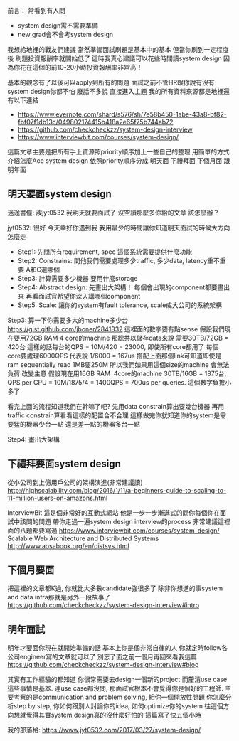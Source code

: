 前言：
常看到有人問 
- system design需不需要準備 
- new grad會不會考system design 

我想給地裡的戰友們建議 當然準備面試刷題是基本中的基本 但當你刷到一定程度後 刷題投資報酬率就開始低了 這時我真心建議可以花些時間讀system design 因為你花在這個的前10-20小時投資報酬率非常高！

基本的觀念有了以後可以apply到所有的問題 面試之前不管HR跟你說有沒有system design你都不怕 廢話不多說 直接進入主題
我的所有資料來源都是地裡還有以下連結
- https://www.evernote.com/shard/s576/sh/7e58b450-1abe-43a8-bf82-fbf07f1db13c/049802174415b418a2e65f75b744ab72
- https://github.com/checkcheckzz/system-design-interview
- https://www.interviewbit.com/courses/system-design/

這篇文章主要是把所有手上資源照priority順序加上一些自己的整理 用簡單的方式介紹怎麼Ace system design 依照priority順序分成
明天面 下禮拜面 下個月面 跟明年面

## 明天要面system design

迷途書僮:
誒jyt0532 我明天就要面試了 沒空讀那麼多你給的文章 該怎麼辦？

jyt0532: 
很好 今天幸好你遇到我 我用最少的時間讓你知道明天面試的時候大方向怎麼走

- Step1: 先問所有requirement, spec 這個系統需要提供什麼功能
- Step2: Constrains: 問他我們需要處理多少traffic, 多少data, latency重不重要 A和C選哪個
- Step3: 計算需要多少機器 要用什麼storage
- Step4: Abstract design: 先畫出大架構！ 每個會出現的component都要畫出來 再看面試官希望你深入講哪個component
- Step5: Scale: 讓你的system有fault tolerance, scale成大公司的系統架構

Step3:
算一下你需要多大的machine多少台
https://gist.github.com/jboner/2841832 這裡面的數字要有點sense
假設我們現在要用72GB RAM 4 core的machine
那總共以儲存data來說 需要30TB/72GB = 420台
這樣的話每台的QPS = 10M/420 = 23000, 即使所有core都用了 每個core要處理6000QPS
代表說 1/6000 = 167us 搭配上面那個link可知道即使是ram sequentially read 1MB要250M 所以我們如果用這個size的machine 會無法負荷
改變主意 假設現在用16GB RAM  4core的machine
30TB/16GB = 1875台, QPS per CPU = 10M/1875/4 = 1400QPS = 700us per queries. 這個數字負擔小多了

看完上面的流程知道我們在幹嘛了吧? 
先用data constrain算出要幾台機器 
再用traffic constrain算看看這樣的配置合不合理
這樣做完你就知道你的system是需要猛的機器少台一點 還是差一點的機器多台一點

Step4: 畫出大架構


## 下禮拜要面system design

從小公司到上億用戶公司的架構演進(非常建議讀)
http://highscalability.com/blog/2016/1/11/a-beginners-guide-to-scaling-to-11-million-users-on-amazons.html

InterviewBit
這是個非常好的互動式網站 他是一步一步漸進式的問你每個你在面試中該問的問題 帶你走過一遍system design interview的process 非常建議這裡面的八題都要寫過
https://www.interviewbit.com/courses/system-design/
Scalable Web Architecture and Distributed Systems
http://www.aosabook.org/en/distsys.html

## 下個月要面
把這裡的文章都K過, 你就比大多數candidate強很多了 除非你想進的事system and data infra那就是另外一段故事了
https://github.com/checkcheckzz/system-design-interview#intro

## 明年面試
明年才要面你現在就開始準備的話 基本上你是個非常自律的人 你就定時follow各公司engineer寫的文章就可以了 別忘了面之前一個月再回來看我這篇
https://github.com/checkcheckzz/system-design-interview#blog

其實有工作經驗的都知道 你很常需要去design一個新的project 而釐清use case這些事情是基本.
連use case都沒問, 那面試官根本不會覺得你是個好的工程師.
主要考察的是communication and problem solving, 給你一個開放性問題 你怎麼分析step by step, 你如何跟別人討論你的idea, 如何optimize你的system 往這個方向想就覺得其實system design真的沒什麼好怕的 這篇寫了快五個小時 

我的部落格:
https://www.jyt0532.com/2017/03/27/system-design/